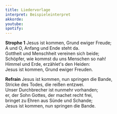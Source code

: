 ```yaml
---
title: Liedervorlage
interpret: Beispieleinterpret
akkorde: 
youtube: 
spotify: 
---
```


**Strophe 1** Jesus ist kommen, Grund ewiger Freude;  
A und O, Anfang und Ende steht da.  
Gottheit und Menschheit vereinen sich beide;  
Schöpfer, wie kommst du uns Menschen so nah!  
Himmel und Erde, erzählet's den Heiden:  
Jesus ist kommen, Grund ewiger Freuden.

**Refrain** Jesus ist kommen, nun springen die Bande,  
Stricke des Todes, die reißen entzwei.  
Unser Durchbrecher ist nunmehr vorhanden;  
er, der Sohn Gottes, der machet recht frei,  
bringet zu Ehren aus Sünde und Schande;  
Jesus ist kommen, nun springen die Bande.